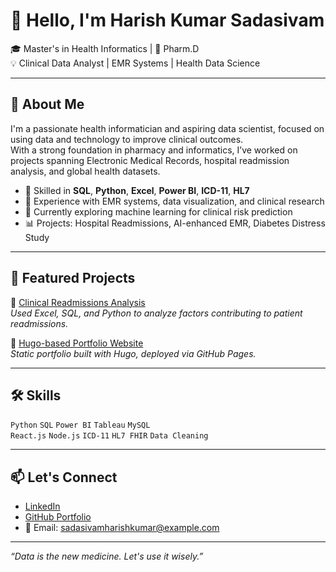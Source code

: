 # 👋 Hello, I'm Harish Kumar Sadasivam

🎓 Master's in Health Informatics | 🧪 Pharm.D  
💡 Clinical Data Analyst | EMR Systems | Health Data Science

---

## 🚀 About Me

I'm a passionate health informatician and aspiring data scientist, focused on using data and technology to improve clinical outcomes.  
With a strong foundation in pharmacy and informatics, I’ve worked on projects spanning Electronic Medical Records, hospital readmission analysis, and global health datasets.

- 🧠 Skilled in **SQL**, **Python**, **Excel**, **Power BI**, **ICD-11**, **HL7**
- 💼 Experience with EMR systems, data visualization, and clinical research
- 🌱 Currently exploring machine learning for clinical risk prediction
- 📊 Projects: Hospital Readmissions, AI-enhanced EMR, Diabetes Distress Study

---

## 📌 Featured Projects

🔹 [Clinical Readmissions Analysis](https://github.com/harishkumarsadasivam/clinical-readmissions-analysis)  
*Used Excel, SQL, and Python to analyze factors contributing to patient readmissions.*

🔹 [Hugo-based Portfolio Website](https://github.com/harishkumarsadasivam/harishkumarsadasivam.github.io)  
*Static portfolio built with Hugo, deployed via GitHub Pages.*

---

## 🛠️ Skills

`Python` `SQL` `Power BI` `Tableau` `MySQL`  
`React.js` `Node.js` `ICD-11` `HL7 FHIR` `Data Cleaning`

---

## 📫 Let's Connect

- [LinkedIn]((https://www.linkedin.com/in/dr-harish-kumar-sadasivam-61083028b/))
- [GitHub Portfolio](https://harishkumarsadasivam.github.io)
- 📧 Email: sadasivamharishkumar@example.com

---

_“Data is the new medicine. Let's use it wisely.”_


